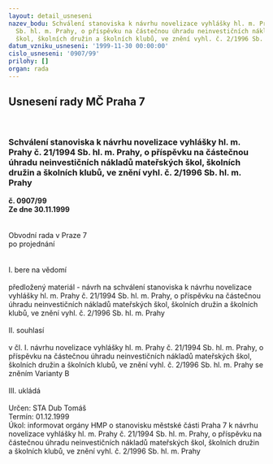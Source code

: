 ```yaml
---
layout: detail_usneseni
nazev_bodu: Schválení stanoviska k návrhu novelizace vyhlášky hl. m. Prahy č. 21/1994
  Sb. hl. m. Prahy, o příspěvku na částečnou úhradu neinvestičních nákladů mateřských
  škol, školních družin a školních klubů, ve znění vyhl. č. 2/1996 Sb. hl. m. Prahy
datum_vzniku_usneseni: '1999-11-30 00:00:00'
cislo_usneseni: '0907/99'
prilohy: []
organ: rada
---
```

<div id="ucUsn_pList" class="usn">
	<span><h2>Usnesení rady MČ Praha 7 </h2>
<br></span><div class="standBody">
<span><h3>Schválení stanoviska k návrhu novelizace vyhlášky hl. m. Prahy č. 21/1994 Sb. hl. m. Prahy, o příspěvku na částečnou úhradu neinvestičních nákladů mateřských škol, školních družin a školních klubů, ve znění vyhl. č. 2/1996 Sb. hl. m. Prahy</h3></span><div class="center">
		<strong>č. 0907/99</strong><br>
	</div>
<div class="center">
		<strong>Ze dne 30.11.1999</strong><br><br>
	</div>
<br>Obvodní rada v Praze 7<br>po projednání<br><br><br>I.	bere na vědomí<br><br> předložený materiál - návrh na schválení stanoviska k návrhu novelizace vyhlášky hl. m. Prahy č. 21/1994 Sb. hl. m. Prahy, o příspěvku na částečnou úhradu neinvestičních nákladů mateřských škol, školních družin a školních klubů, ve znění vyhl. č. 2/1996 Sb. hl. m. Prahy<br><br>II.	souhlasí <br><br>v čl. I. návrhu novelizace vyhlášky hl. m. Prahy č. 21/1994 Sb. hl. m. Prahy, o příspěvku na částečnou úhradu neinvestičních nákladů mateřských škol, školních družin a školních klubů, ve znění vyhl. č. 2/1996 Sb. hl. m. Prahy se zněním Varianty B<br><br>III.	ukládá <br><br> Určen:	     	STA Dub Tomáš<br>Termín: 01.12.1999<br>Úkol:	informovat orgány HMP o stanovisku městské části Praha 7 k návrhu novelizace vyhlášky hl. m. Prahy č. 21/1994 Sb. hl. m. Prahy, o příspěvku na částečnou úhradu neinvestičních nákladů mateřských škol, školních družin a školních klubů, ve znění vyhl. č. 2/1996 Sb. hl. m. Prahy<br>
</div>
</div>